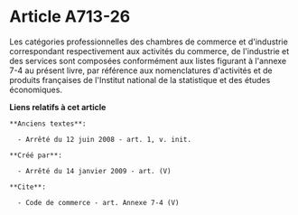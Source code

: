 # Article A713-26

Les catégories professionnelles des chambres de commerce et d'industrie correspondant respectivement aux activités du
commerce, de l'industrie et des services sont composées conformément aux listes figurant à l'annexe 7-4 au présent livre, par
référence aux nomenclatures d'activités et de produits françaises de l'Institut national de la statistique et des études
économiques.

**Liens relatifs à cet article**

	**Anciens textes**:

	  - Arrêté du 12 juin 2008 - art. 1, v. init.

	**Créé par**:

	  - Arrêté du 14 janvier 2009 - art. (V)

	**Cite**:

	  - Code de commerce - art. Annexe 7-4 (V)
